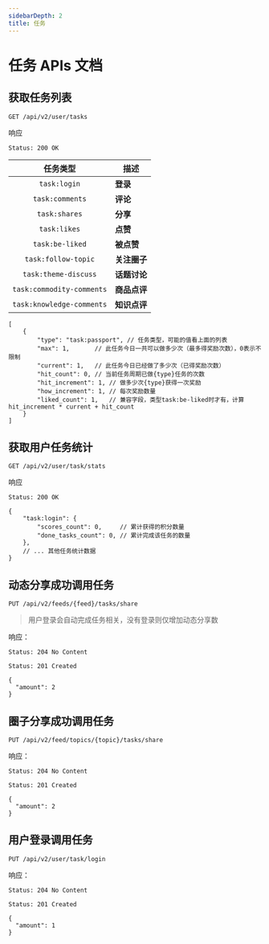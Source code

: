 ```yaml
---
sidebarDepth: 2
title: 任务
---
```


# 任务 APIs 文档

## 获取任务列表

```
GET /api/v2/user/tasks
```

响应
```
Status: 200 OK
```

| 任务类型 | 描述 |
|:----:|----|
| `task:login` | **登录** |
| `task:comments` | **评论** |
| `task:shares` | **分享** |
| `task:likes` | **点赞** |
| `task:be-liked` | **被点赞** |
| `task:follow-topic` | **关注圈子** |
| `task:theme-discuss` | **话题讨论** |
| `task:commodity-comments` | **商品点评** |
| `task:knowledge-comments` | **知识点评** |

```json5
[
    {
        "type": "task:passport", // 任务类型，可能的值看上面的列表
        "max": 1,       // 此任务今日一共可以做多少次（最多得奖励次数），0表示不限制
        "current": 1,   // 此任务今日已经做了多少次（已得奖励次数）
        "hit_count": 0, // 当前任务周期已做{type}任务的次数
        "hit_increment": 1, // 做多少次{type}获得一次奖励
        "how_increment": 1, // 每次奖励数量
        "liked_count": 1,   // 兼容字段，类型task:be-liked时才有，计算 hit_increment * current + hit_count
    }
]
```

## 获取用户任务统计

```
GET /api/v2/user/task/stats
```

响应
```
Status: 200 OK
```

```json5
{
    "task:login": {
        "scores_count": 0,     // 累计获得的积分数量
        "done_tasks_count": 0, // 累计完成该任务的数量
    },
    // ... 其他任务统计数据
}
```

## 动态分享成功调用任务

```
PUT /api/v2/feeds/{feed}/tasks/share
```

> 用户登录会自动完成任务相关，没有登录则仅增加动态分享数

响应：

```
Status: 204 No Content
```
```
Status: 201 Created
```
```json5
{
  "amount": 2
}
```

## 圈子分享成功调用任务

```
PUT /api/v2/feed/topics/{topic}/tasks/share
```

响应：

```
Status: 204 No Content
```
```
Status: 201 Created
```
```json5
{
  "amount": 2
}
```

## 用户登录调用任务

```
PUT /api/v2/user/task/login
```

响应：

```
Status: 204 No Content
```
```
Status: 201 Created
```
```json5
{
  "amount": 1
}
```

